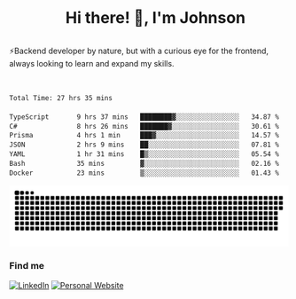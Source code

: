 <div id="user-content-toc">
  <ul align="center">
    <summary><h1 style="display: inline-block">Hi there! 👋, I'm Johnson</h1></summary>
  </ul>
</div>

⚡Backend developer by nature, but with a curious eye for the frontend, always looking to learn and expand my skills.

<br>


<!--START_SECTION:waka-->

```txt
Total Time: 27 hrs 35 mins

TypeScript       9 hrs 37 mins   ████████▓░░░░░░░░░░░░░░░░   34.87 %
C#               8 hrs 26 mins   ███████▓░░░░░░░░░░░░░░░░░   30.61 %
Prisma           4 hrs 1 min     ███▓░░░░░░░░░░░░░░░░░░░░░   14.57 %
JSON             2 hrs 9 mins    ██░░░░░░░░░░░░░░░░░░░░░░░   07.81 %
YAML             1 hr 31 mins    █▒░░░░░░░░░░░░░░░░░░░░░░░   05.54 %
Bash             35 mins         ▓░░░░░░░░░░░░░░░░░░░░░░░░   02.16 %
Docker           23 mins         ▒░░░░░░░░░░░░░░░░░░░░░░░░   01.43 %
```

<!--END_SECTION:waka-->

<picture>
  <source  srcset="https://github.com/joshwambere/joshwambere/blob/output/github-contribution-grid-snake-dark.svg?palette=github-dark">
  <source  srcset="https://github.com/joshwambere/joshwambere/blob/output/github-contribution-grid-snake.svg">
  <img alt="github contribution grid snake animation" src="https://github.com/joshwambere/joshwambere/blob/output/github-contribution-grid-snake.svg">
</picture>

### Find me
<a href="https://www.linkedin.com/in/dusabe-johnson" target="_blank"><img src="https://img.shields.io/badge/LinkedIn-%230077B5.svg?&style=flat&logo=linkedin&logoColor=white" alt="LinkedIn"></a>
‎‎ [![Personal Website](https://img.shields.io/badge/visit-Johnsonis.me-blue)](https://johnsonis.me/)
